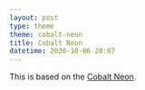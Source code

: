 ```yaml
---
layout: post
type: theme
theme: cobalt-neon
title: Cobalt Neon
datetime: 2020-10-06 20:07
---
```


This is based on the [Cobalt Neon](https://github.com/lysyi3m/macos-terminal-themes#cobalt-neon-download).
